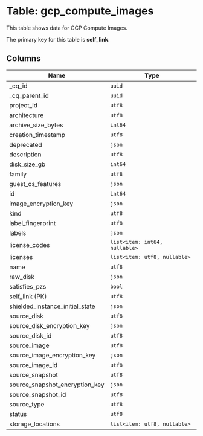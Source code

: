 # Table: gcp_compute_images

This table shows data for GCP Compute Images.

The primary key for this table is **self_link**.

## Columns

| Name          | Type          |
| ------------- | ------------- |
|_cq_id|`uuid`|
|_cq_parent_id|`uuid`|
|project_id|`utf8`|
|architecture|`utf8`|
|archive_size_bytes|`int64`|
|creation_timestamp|`utf8`|
|deprecated|`json`|
|description|`utf8`|
|disk_size_gb|`int64`|
|family|`utf8`|
|guest_os_features|`json`|
|id|`int64`|
|image_encryption_key|`json`|
|kind|`utf8`|
|label_fingerprint|`utf8`|
|labels|`json`|
|license_codes|`list<item: int64, nullable>`|
|licenses|`list<item: utf8, nullable>`|
|name|`utf8`|
|raw_disk|`json`|
|satisfies_pzs|`bool`|
|self_link (PK)|`utf8`|
|shielded_instance_initial_state|`json`|
|source_disk|`utf8`|
|source_disk_encryption_key|`json`|
|source_disk_id|`utf8`|
|source_image|`utf8`|
|source_image_encryption_key|`json`|
|source_image_id|`utf8`|
|source_snapshot|`utf8`|
|source_snapshot_encryption_key|`json`|
|source_snapshot_id|`utf8`|
|source_type|`utf8`|
|status|`utf8`|
|storage_locations|`list<item: utf8, nullable>`|